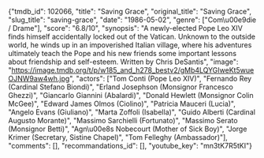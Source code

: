 {"tmdb_id": 102066, "title": "Saving Grace", "original_title": "Saving Grace", "slug_title": "saving-grace", "date": "1986-05-02", "genre": ["Com\u00e9die / Drame"], "score": "6.8/10", "synopsis": "A newly-elected Pope Leo XIV finds himself accidentally locked out of the Vatican. Unknown to the outside world, he winds up in an impoverished Italian village, where his adventures ultimately teach the Pope and his new friends some important lessons about friendship and self-esteem. Written by Chris DeSantis", "image": "https://image.tmdb.org/t/p/w185_and_h278_bestv2/gMb4LQYGIweKt5wueOJNW9aw4wh.jpg", "actors": ["Tom Conti (Pope Leo XIV)", "Fernando Rey (Cardinal Stefano Biondi)", "Erland Josephson (Monsignor Francesco Ghezzi)", "Giancarlo Giannini (Abalardi)", "Donald Hewlett (Monsignor Colin McGee)", "Edward James Olmos (Ciolino)", "Patricia Mauceri (Lucia)", "Angelo Evans (Giuliano)", "Marta Zoffoli (Isabella)", "Guido Alberti (Cardinal Augusto Morante)", "Massimo Sarchielli (Fortunato)", "Massimo Serato (Monsignor Betti)", "Agn\u00e8s Nobecourt (Mother of Sick Boy)", "Jorge Krimer (Secretary, Sistine Chapel)", "Tom Felleghy (Ambassador)"], "comments": [], "recommandations_id": [], "youtube_key": "mn3tK7R5tKI"}